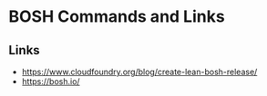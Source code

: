 # BOSH Commands and Links

## Links

* https://www.cloudfoundry.org/blog/create-lean-bosh-release/
* https://bosh.io/

